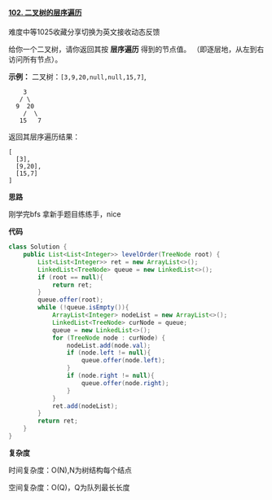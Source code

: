 #### [102. 二叉树的层序遍历](https://leetcode-cn.com/problems/binary-tree-level-order-traversal/)

难度中等1025收藏分享切换为英文接收动态反馈

给你一个二叉树，请你返回其按 **层序遍历** 得到的节点值。 （即逐层地，从左到右访问所有节点）。

 

**示例：**
二叉树：`[3,9,20,null,null,15,7]`,

```
    3
   / \
  9  20
    /  \
   15   7
```

返回其层序遍历结果：

```
[
  [3],
  [9,20],
  [15,7]
]
```

**思路**

刚学完bfs 拿新手题目练练手，nice

**代码**

```java
class Solution {
    public List<List<Integer>> levelOrder(TreeNode root) {
        List<List<Integer>> ret = new ArrayList<>();
        LinkedList<TreeNode> queue = new LinkedList<>();
        if (root == null){
            return ret;
        }
        queue.offer(root);
        while (!queue.isEmpty()){
            ArrayList<Integer> nodeList = new ArrayList<>();
            LinkedList<TreeNode> curNode = queue;
            queue = new LinkedList<>();
            for (TreeNode node : curNode) {
                nodeList.add(node.val);
                if (node.left != null){
                    queue.offer(node.left);
                }
                if (node.right != null){
                    queue.offer(node.right);
                }
            }
            ret.add(nodeList);
        }
        return ret;
    }
}
```

**复杂度**

时间复杂度：O(N),N为树结构每个结点

空间复杂度：O(Q)，Q为队列最长长度